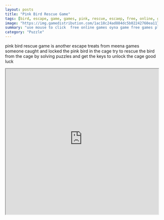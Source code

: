 ```yaml
---
layout: posts
title: "Pink Bird Rescue Game"
tags: [bird, escape, game, games, pink, rescue, escaep, free, online, games, oyna, game, free, games, play, play, games]
image: "https://img.gamedistribution.com/1ac18c24ad884dc5b02242760ea11769.jpg"
summary: "use mouse to click  free online games oyna game free games play play games"
category: "Puzzle"
---
```


pink bird rescue game is another escape treats from meena games someone caught and locked the pink bird in the cage try to rescue the bird from the cage by solving puzzles and get the keys to unlock the cage good luck

<iframe width="100%" height="480px;" src="https://flash.gamedistribution.com?game=1ac18c24ad884dc5b02242760ea11769"></iframe>